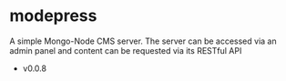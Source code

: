 # modepress
A simple Mongo-Node CMS server. The server can be accessed via an admin panel and content can be requested via its RESTful API

* v0.0.8


